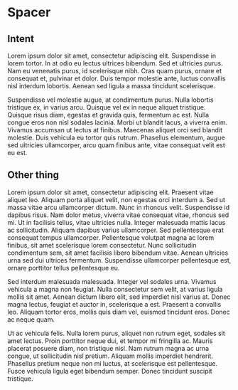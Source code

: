 # Spacer

## Intent

Lorem ipsum dolor sit amet, consectetur adipiscing elit. Suspendisse in lorem tortor. In at odio eu lectus ultrices bibendum. Sed et ultricies purus. Nam eu venenatis purus, id scelerisque nibh. Cras quam purus, ornare et consequat et, pulvinar et dolor. Duis tempor molestie ante, luctus convallis nisl interdum lobortis. Aenean sed ligula a massa tincidunt scelerisque.

Suspendisse vel molestie augue, at condimentum purus. Nulla lobortis tristique ex, in varius arcu. Quisque vel ex in neque aliquet tristique. Quisque risus diam, egestas et gravida quis, fermentum ac est. Nulla congue eros non nisl sodales lacinia. Morbi ut blandit lacus, a viverra enim. Vivamus accumsan ut lectus at finibus. Maecenas aliquet orci sed blandit molestie. Duis vehicula eu tortor quis rutrum. Phasellus elementum, augue sed ultricies ullamcorper, arcu quam finibus ante, vitae consequat velit est eu est.

## Other thing

Lorem ipsum dolor sit amet, consectetur adipiscing elit. Praesent vitae aliquet leo. Aliquam porta aliquet velit, non egestas orci interdum a. Sed ut massa vitae arcu ullamcorper dictum. Nunc in rhoncus velit. Suspendisse id dapibus risus. Nam dolor metus, viverra vitae consequat vitae, rhoncus sed mi. Ut in facilisis tellus, vitae ultricies nulla. Integer malesuada mattis lacus ac sollicitudin. Aliquam dapibus varius ullamcorper. Sed pellentesque erat consequat tempus ullamcorper. Pellentesque volutpat magna ac lorem finibus, sit amet scelerisque lorem consectetur. Nunc sollicitudin condimentum sem, sit amet facilisis libero bibendum vitae. Aenean ultricies urna sed dui ultrices fermentum. Suspendisse ullamcorper pellentesque est, ornare porttitor tellus pellentesque eu.

Sed interdum malesuada malesuada. Integer vel sodales urna. Vivamus vehicula a magna non feugiat. Nulla consectetur sem velit, at varius ligula mollis sit amet. Aenean dictum libero elit, sed imperdiet nisl varius at. Donec magna lectus, feugiat et auctor in, scelerisque a est. Praesent a convallis leo. Aliquam tortor eros, mollis quis diam vel, euismod tincidunt eros. Donec ac neque quam.

Ut ac vehicula felis. Nulla lorem purus, aliquet non rutrum eget, sodales sit amet lectus. Proin porttitor neque dui, et tempor mi fringilla ac. Mauris placerat posuere diam, non tristique nisl. Nam rutrum magna ac urna congue, ut sollicitudin nisl pretium. Aliquam mollis imperdiet hendrerit. Phasellus pretium neque non mi luctus, at scelerisque est pellentesque. Fusce vehicula ligula eget bibendum semper. Donec tincidunt suscipit tristique.
